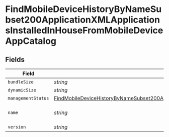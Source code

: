 # FindMobileDeviceHistoryByNameSubset200ApplicationXMLApplicationsInstalledInHouseFromMobileDeviceAppCatalog


## Fields

| Field                                                                                                                                                                                                                                                                               | Type                                                                                                                                                                                                                                                                                | Required                                                                                                                                                                                                                                                                            | Description                                                                                                                                                                                                                                                                         | Example                                                                                                                                                                                                                                                                             |
| ----------------------------------------------------------------------------------------------------------------------------------------------------------------------------------------------------------------------------------------------------------------------------------- | ----------------------------------------------------------------------------------------------------------------------------------------------------------------------------------------------------------------------------------------------------------------------------------- | ----------------------------------------------------------------------------------------------------------------------------------------------------------------------------------------------------------------------------------------------------------------------------------- | ----------------------------------------------------------------------------------------------------------------------------------------------------------------------------------------------------------------------------------------------------------------------------------- | ----------------------------------------------------------------------------------------------------------------------------------------------------------------------------------------------------------------------------------------------------------------------------------- |
| `bundleSize`                                                                                                                                                                                                                                                                        | *string*                                                                                                                                                                                                                                                                            | :heavy_minus_sign:                                                                                                                                                                                                                                                                  | N/A                                                                                                                                                                                                                                                                                 | 3 MB                                                                                                                                                                                                                                                                                |
| `dynamicSize`                                                                                                                                                                                                                                                                       | *string*                                                                                                                                                                                                                                                                            | :heavy_minus_sign:                                                                                                                                                                                                                                                                  | N/A                                                                                                                                                                                                                                                                                 | 12 KB                                                                                                                                                                                                                                                                               |
| `managementStatus`                                                                                                                                                                                                                                                                  | [FindMobileDeviceHistoryByNameSubset200ApplicationXMLApplicationsInstalledInHouseFromMobileDeviceAppCatalogManagementStatus](../../models/operations/findmobiledevicehistorybynamesubset200applicationxmlapplicationsinstalledinhousefrommobiledeviceappcatalogmanagementstatus.md) | :heavy_minus_sign:                                                                                                                                                                                                                                                                  | N/A                                                                                                                                                                                                                                                                                 |                                                                                                                                                                                                                                                                                     |
| `name`                                                                                                                                                                                                                                                                              | *string*                                                                                                                                                                                                                                                                            | :heavy_minus_sign:                                                                                                                                                                                                                                                                  | N/A                                                                                                                                                                                                                                                                                 | Self Service Mobile                                                                                                                                                                                                                                                                 |
| `version`                                                                                                                                                                                                                                                                           | *string*                                                                                                                                                                                                                                                                            | :heavy_minus_sign:                                                                                                                                                                                                                                                                  | N/A                                                                                                                                                                                                                                                                                 | 10.1.1                                                                                                                                                                                                                                                                              |
